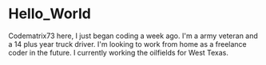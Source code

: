 # Hello_World


Codematrix73 here, I just began coding a week ago. I'm a army veteran and a 14 plus year truck driver.
I'm looking to work from home as a freelance coder in the future. I currently working the oilfields for West Texas.
